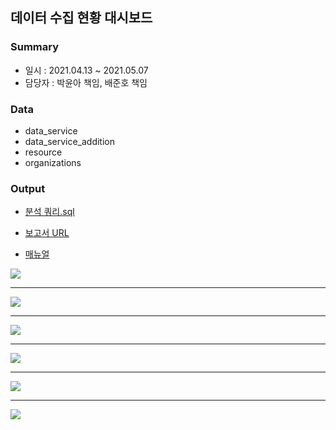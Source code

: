 ## 데이터 수집 현황 대시보드
### Summary
- 일시 : 2021.04.13 ~ 2021.05.07
- 담당자 : 박윤아 책임, 배준호 책임

### Data
 - data_service
 - data_service_addition
 - resource
 - organizations

### Output
- [분석 쿼리.sql](https://github.com/juunho/Suwon-2021/blob/71a1944e39476d04921f5131eef29e80a599946b/BI/%EB%8D%B0%EC%9D%B4%ED%84%B0%20%EC%88%98%EC%A7%91%20%ED%98%84%ED%99%A9%20%EB%8C%80%EC%8B%9C%EB%B3%B4%EB%93%9C/%EB%B6%84%EC%84%9D%20%EC%BF%BC%EB%A6%AC.sql)

- [보고서 URL](http://27.101.101.188:20007/studio/exported/01ad281db38f4a4ea4043c6af235f0020fcac5bfeaf74c14ae2df288ae867d61)

- [매뉴얼](https://github.com/juunho/Suwon-2021/blob/39b9fb14d340f2a7719e2a8a064c664f329407e7/Data%20Visualization/1.%20%EB%8D%B0%EC%9D%B4%ED%84%B0%20%EC%88%98%EC%A7%91%20%ED%98%84%ED%99%A9%20%EB%8C%80%EC%8B%9C%EB%B3%B4%EB%93%9C/%EB%8D%B0%EC%9D%B4%ED%84%B0%20%EC%88%98%EC%A7%91%20%ED%98%84%ED%99%A9%20%EB%8C%80%EC%8B%9C%EB%B3%B4%EB%93%9C%20%EB%A7%A4%EB%89%B4%EC%96%BC.pdf)



<img src="https://github.com/juunho/Suwon-2021/blob/481e666d1b81fea0c803b5f97b27f90293c36747/Data%20Visualization/1.%20%EB%8D%B0%EC%9D%B4%ED%84%B0%20%EC%88%98%EC%A7%91%20%ED%98%84%ED%99%A9%20%EB%8C%80%EC%8B%9C%EB%B3%B4%EB%93%9C/IMAGE/IMG_1.png">

---

<img src="https://github.com/juunho/Suwon-2021/blob/481e666d1b81fea0c803b5f97b27f90293c36747/Data%20Visualization/1.%20%EB%8D%B0%EC%9D%B4%ED%84%B0%20%EC%88%98%EC%A7%91%20%ED%98%84%ED%99%A9%20%EB%8C%80%EC%8B%9C%EB%B3%B4%EB%93%9C/IMAGE/IMG_2.png">

---

<img src="https://github.com/juunho/Suwon-2021/blob/481e666d1b81fea0c803b5f97b27f90293c36747/Data%20Visualization/1.%20%EB%8D%B0%EC%9D%B4%ED%84%B0%20%EC%88%98%EC%A7%91%20%ED%98%84%ED%99%A9%20%EB%8C%80%EC%8B%9C%EB%B3%B4%EB%93%9C/IMAGE/IMG_3.png">

---

<img src="https://github.com/juunho/Suwon-2021/blob/481e666d1b81fea0c803b5f97b27f90293c36747/Data%20Visualization/1.%20%EB%8D%B0%EC%9D%B4%ED%84%B0%20%EC%88%98%EC%A7%91%20%ED%98%84%ED%99%A9%20%EB%8C%80%EC%8B%9C%EB%B3%B4%EB%93%9C/IMAGE/IMG_4.png">

---

<img src="https://github.com/juunho/Suwon-2021/blob/481e666d1b81fea0c803b5f97b27f90293c36747/Data%20Visualization/1.%20%EB%8D%B0%EC%9D%B4%ED%84%B0%20%EC%88%98%EC%A7%91%20%ED%98%84%ED%99%A9%20%EB%8C%80%EC%8B%9C%EB%B3%B4%EB%93%9C/IMAGE/IMG_5.png">

---

<img src="https://github.com/juunho/Suwon-2021/blob/481e666d1b81fea0c803b5f97b27f90293c36747/Data%20Visualization/1.%20%EB%8D%B0%EC%9D%B4%ED%84%B0%20%EC%88%98%EC%A7%91%20%ED%98%84%ED%99%A9%20%EB%8C%80%EC%8B%9C%EB%B3%B4%EB%93%9C/IMAGE/IMG_6.png">
